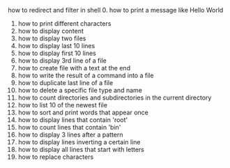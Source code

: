 how to redirect and filter in shell
0. how to print a message like Hello World
1. how to print different characters
2. how to display content
3. how to display two files
4. how to display last 10 lines
5. how to display first 10 lines
6. how to display 3rd line of a file
7. how to create file with a text at the end
8. how to write the result of a command into a file
9. how to duplicate last line of a file
10. how to delete a specific file type and name
11. how to count directories and subdirectories in the current directory
12. how to list 10 of the newest file
13. how to sort and print words that appear once
14. how to display lines that contain 'root'
15. how to count lines that contain 'bin'
16. how to display 3 lines after a pattern
17. how to display lines inverting a certain line
18. how to display all lines that start with letters
19. how to replace characters
